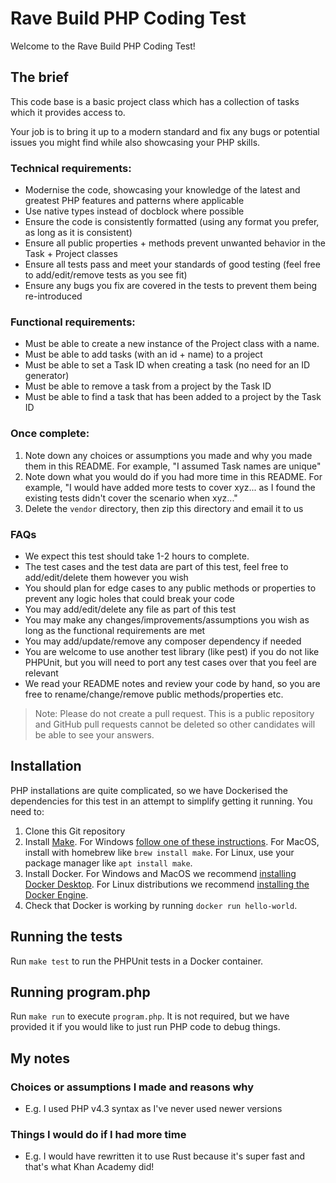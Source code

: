 # Rave Build PHP Coding Test
Welcome to the Rave Build PHP Coding Test! 

## The brief
This code base is a basic project class which has a collection of tasks which it provides access to.

Your job is to bring it up to a modern standard and fix any bugs or potential issues you might find 
while also showcasing your PHP skills.

### Technical requirements:
- Modernise the code, showcasing your knowledge of the latest and greatest PHP features and patterns where applicable
- Use native types instead of docblock where possible
- Ensure the code is consistently formatted (using any format you prefer, as long as it is consistent)
- Ensure all public properties + methods prevent unwanted behavior in the Task + Project classes
- Ensure all tests pass and meet your standards of good testing (feel free to add/edit/remove tests as you see fit)
- Ensure any bugs you fix are covered in the tests to prevent them being re-introduced

### Functional requirements:
- Must be able to create a new instance of the Project class with a name.
- Must be able to add tasks (with an id + name) to a project
- Must be able to set a Task ID when creating a task (no need for an ID generator)
- Must be able to remove a task from a project by the Task ID
- Must be able to find a task that has been added to a project by the Task ID

### Once complete:
1. Note down any choices or assumptions you made and why you made them in this README. For example, "I assumed Task names are unique"
2. Note down what you would do if you had more time in this README. For example, "I would have added more tests to cover xyz... as I found the existing tests didn't cover the scenario when xyz..."
3. Delete the `vendor` directory, then zip this directory and email it to us

### FAQs
- We expect this test should take 1-2 hours to complete.
- The test cases and the test data are part of this test, feel free to add/edit/delete them however you wish
- You should plan for edge cases to any public methods or properties to prevent any logic holes that could break your code
- You may add/edit/delete any file as part of this test
- You may make any changes/improvements/assumptions you wish as long as the functional requirements are met
- You may add/update/remove any composer dependency if needed
- You are welcome to use another test library (like pest) if you do not like PHPUnit, but you will need to port any test cases over that you feel are relevant
- We read your README notes and review your code by hand, so you are free to rename/change/remove public methods/properties etc.

> Note: Please do not create a pull request. This is a public repository and GitHub pull requests cannot be deleted so other candidates will be able to see your answers.

## Installation
PHP installations are quite complicated, so we have Dockerised the 
dependencies for this test in an attempt to simplify getting it running.
You need to:

1. Clone this Git repository
2. Install [Make](https://www.gnu.org/software/make/). For Windows
   [follow one of these instructions](https://stackoverflow.com/a/32127632).
   For MacOS, install with homebrew like `brew install make`. For Linux, use 
   your package manager like `apt install make`.
3. Install Docker. For Windows and MacOS we recommend 
   [installing Docker Desktop](https://docs.docker.com/desktop/install/windows-install/). 
   For Linux distributions we recommend
   [installing the Docker Engine](https://docs.docker.com/engine/install/).
4. Check that Docker is working by running `docker run hello-world`.

## Running the tests
Run `make test` to run the PHPUnit tests in a Docker container.

## Running program.php
Run `make run` to execute `program.php`. It is not required, but we have provided 
it if you would like to just run PHP code to debug things.

## My notes
### Choices or assumptions I made and reasons why
* E.g. I used PHP v4.3 syntax as I've never used newer versions

### Things I would do if I had more time
* E.g. I would have rewritten it to use Rust because it's super fast and that's what Khan Academy did!
